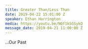 ```yaml
---
title: Greater Than/Less Than
date: 2019-04-22 15:01:00 Z
speaker: Ethan Harrington
media: https://youtu.be/NQf1kSGSykQ
message_date: 2019-04-21 11:00:00 Z
---
```


...Our Past